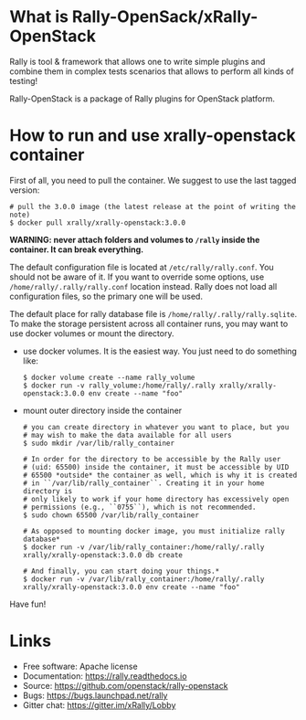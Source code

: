 # What is Rally-OpenSack/xRally-OpenStack

Rally is tool & framework that allows one to write simple plugins and combine
them in complex tests scenarios that allows to perform all kinds of testing!

Rally-OpenStack is a package of Rally plugins for OpenStack platform. 

# How to run and use xrally-openstack container

First of all, you need to pull the container. We suggest to use the last
tagged version:

    # pull the 3.0.0 image (the latest release at the point of writing the note)
    $ docker pull xrally/xrally-openstack:3.0.0

**WARNING: never attach folders and volumes to `/rally` inside the container. It can break everything.**

The default configuration file is located at `/etc/rally/rally.conf`. You
should not be aware of it. If you want to override some options, use
`/home/rally/.rally/rally.conf` location instead. Rally does not load all
configuration files, so the primary one will be used.

The default place for rally database file is `/home/rally/.rally/rally.sqlite`.
To make the storage persistent across all container runs, you may want to use
docker volumes or mount the directory.

* use docker volumes. It is the easiest way. You just need to do something like:

      $ docker volume create --name rally_volume
      $ docker run -v rally_volume:/home/rally/.rally xrally/xrally-openstack:3.0.0 env create --name "foo"

* mount outer directory inside the container

      # you can create directory in whatever you want to place, but you
      # may wish to make the data available for all users
      $ sudo mkdir /var/lib/rally_container
      
      # In order for the directory to be accessible by the Rally user
      # (uid: 65500) inside the container, it must be accessible by UID
      # 65500 *outside* the container as well, which is why it is created
      # in ``/var/lib/rally_container``. Creating it in your home directory is
      # only likely to work if your home directory has excessively open
      # permissions (e.g., ``0755``), which is not recommended.
      $ sudo chown 65500 /var/lib/rally_container

      # As opposed to mounting docker image, you must initialize rally database*
      $ docker run -v /var/lib/rally_container:/home/rally/.rally xrally/xrally-openstack:3.0.0 db create

      # And finally, you can start doing your things.*
      $ docker run -v /var/lib/rally_container:/home/rally/.rally xrally/xrally-openstack:3.0.0 env create --name "foo"

Have fun!

# Links

* Free software: Apache license
* Documentation: https://rally.readthedocs.io
* Source: https://github.com/openstack/rally-openstack
* Bugs: https://bugs.launchpad.net/rally
* Gitter chat: https://gitter.im/xRally/Lobby
